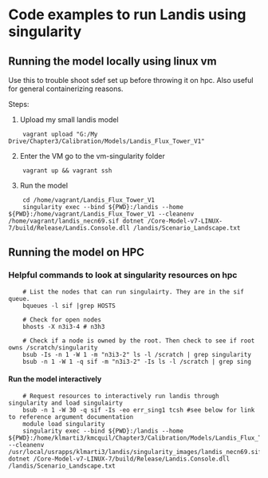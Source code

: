 
# Code examples to run Landis using singularity

## Running the model locally using linux vm 
Use this to trouble shoot sdef set up before throwing it on hpc. Also useful for general containerizing reasons. 

Steps: 
1. Upload my small landis model 
```
    vagrant upload "G:/My Drive/Chapter3/Calibration/Models/Landis_Flux_Tower_V1"
``` 
2. Enter the VM go to the vm-singularity folder 
```
    vagrant up && vagrant ssh 
```
3. Run the model  
```
    cd /home/vagrant/Landis_Flux_Tower_V1
    singularity exec --bind ${PWD}:/landis --home ${PWD}:/home/vagrant/Landis_Flux_Tower_V1 --cleanenv /home/vagrant/landis_necn69.sif dotnet /Core-Model-v7-LINUX-7/build/Release/Landis.Console.dll /landis/Scenario_Landscape.txt
```


## Running the model on HPC 

### Helpful commands to look at singularity resources on hpc 
```
    # List the nodes that can run singulairty. They are in the sif queue. 
    bqueues -l sif |grep HOSTS

    # Check for open nodes 
    bhosts -X n3i3-4 # n3h3 

    # Check if a node is owned by the root. Then check to see if root owns /scratch/singularity
    bsub -Is -n 1 -W 1 -m "n3i3-2" ls -l /scratch | grep singularity
    bsub -n 1 -W 1 -q sif -m "n3i3-2" -Is ls -l /scratch | grep sing
```

#### Run the model interactively 
```
    # Request resources to interactively run landis through singularity and load singulairty
    bsub -n 1 -W 30 -q sif -Is -eo err_sing1 tcsh #see below for link to reference argument documentation
    module load singularity
    singularity exec --bind ${PWD}:/landis --home ${PWD}:/home/klmarti3/kmcquil/Chapter3/Calibration/Models/Landis_Flux_Tower_V1 --cleanenv /usr/local/usrapps/klmarti3/landis/singularity_images/landis_necn69.sif dotnet /Core-Model-v7-LINUX-7/build/Release/Landis.Console.dll /landis/Scenario_Landscape.txt
```

